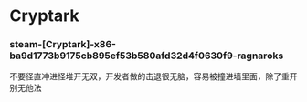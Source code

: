 # Cryptark

### steam-[Cryptark]-x86-ba9d1773b9175cb895ef53b580afd32d4f0630f9-ragnaroks
不要径直冲进怪堆开无双，开发者做的击退很无脑，容易被撞进墙里面，除了重开别无他法
